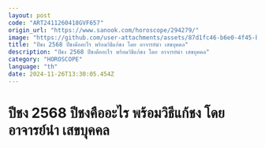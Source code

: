 ```yaml
---
layout: post
code: "ART2411260418GVF657"
origin_url: "https://www.sanook.com/horoscope/294279/"
image: "https://github.com/user-attachments/assets/87d1fc46-b6e0-4f45-b6e2-ef53a4962c5a"
title: "ปีชง 2568 ปีชงคืออะไร พร้อมวิธีแก้ชง โดย อาจารย์นำ เสขบุคคล"
description: "ปีชง 2568 ปีชงคืออะไร พร้อมวิธีแก้ชง โดย อาจารย์นำ เสขบุคคล"
category: "HOROSCOPE"
language: "th"
date: 2024-11-26T13:30:05.454Z
---
```


# ปีชง 2568 ปีชงคืออะไร พร้อมวิธีแก้ชง โดย อาจารย์นำ เสขบุคคล